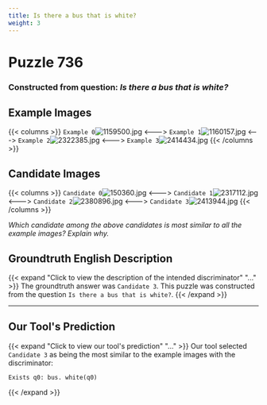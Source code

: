 ```yaml
---
title: Is there a bus that is white?
weight: 3
---
```


# Puzzle 736
### Constructed from question: _Is there a bus that is white?_


## Example Images
{{< columns >}}
`Example 0`![1159500.jpg](/gqa_images/1159500.jpg)
<--->
`Example 1`![1160157.jpg](/gqa_images/1160157.jpg)
<--->
`Example 2`![2322385.jpg](/gqa_images/2322385.jpg)
<--->
`Example 3`![2414434.jpg](/gqa_images/2414434.jpg)
{{< /columns >}}

## Candidate Images
{{< columns >}}
`Candidate 0`![150360.jpg](/gqa_images/150360.jpg)
<--->
`Candidate 1`![2317112.jpg](/gqa_images/2317112.jpg)
<--->
`Candidate 2`![2380896.jpg](/gqa_images/2380896.jpg)
<--->
`Candidate 3`![2413944.jpg](/gqa_images/2413944.jpg)
{{< /columns >}}

*Which candidate among the above candidates is most similar to all the example images? Explain why.*

## Groundtruth English Description

{{< expand "Click to view the description of the intended discriminator" "..." >}}
The groundtruth answer was `Candidate 3`. This puzzle was constructed from the question `Is there a bus that is white?`.
{{< /expand >}}

---

## Our Tool's Prediction

{{< expand "Click to view our tool's prediction" "..." >}}
Our tool selected `Candidate 3` as being the most similar to the example images with the discriminator:
```plaintext
Exists q0: bus. white(q0)
```
{{< /expand >}}
